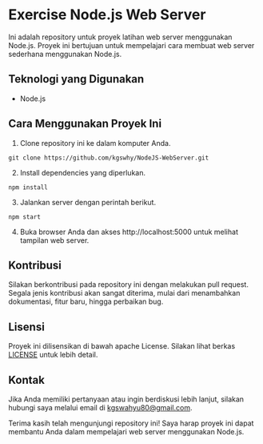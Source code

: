 # Exercise Node.js Web Server

Ini adalah repository untuk proyek latihan web server menggunakan Node.js. Proyek ini bertujuan untuk mempelajari cara membuat web server sederhana menggunakan Node.js.

## Teknologi yang Digunakan

- Node.js

## Cara Menggunakan Proyek Ini


1. Clone repository ini ke dalam komputer Anda.
```
git clone https://github.com/kgswhy/NodeJS-WebServer.git
```
2.  Install dependencies yang diperlukan.
```
npm install
```
3. Jalankan server dengan perintah berikut.
```
npm start
```
4. Buka browser Anda dan akses http://localhost:5000 untuk melihat tampilan web server.

## Kontribusi

Silakan berkontribusi pada repository ini dengan melakukan pull request. Segala jenis kontribusi akan sangat diterima, mulai dari menambahkan dokumentasi, fitur baru, hingga perbaikan bug.

## Lisensi

Proyek ini dilisensikan di bawah apache License. Silakan lihat berkas [LICENSE](https://github.com/kgswhy/NodeJS-WebServer/blob/main/LICENSE) untuk lebih detail.

## Kontak

Jika Anda memiliki pertanyaan atau ingin berdiskusi lebih lanjut, silakan hubungi saya melalui email di [kgswahyu80@gmail.com](mailto:kgswahyu80@gmail.com).

Terima kasih telah mengunjungi repository ini! Saya harap proyek ini dapat membantu Anda dalam mempelajari web server menggunakan Node.js.
